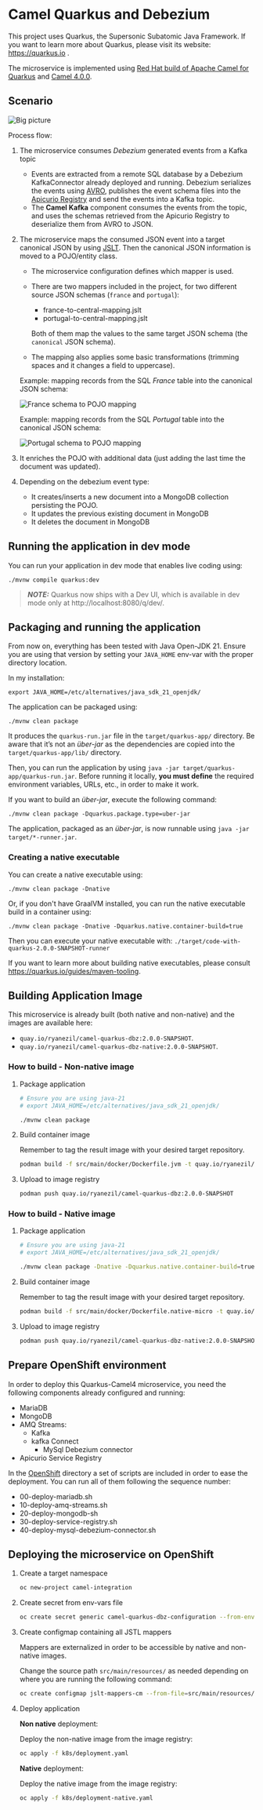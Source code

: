 # Camel Quarkus and Debezium

This project uses Quarkus, the Supersonic Subatomic Java Framework. If you want to learn more about Quarkus, please visit its website: https://quarkus.io .

The microservice is implemented using [Red Hat build of Apache Camel for Quarkus](https://access.redhat.com/documentation/en-us/red_hat_build_of_apache_camel/4.0/html-single/release_notes_for_red_hat_build_of_apache_camel_for_quarkus/index) and [Camel 4.0.0](https://camel.apache.org/releases/release-4.0.0).

## Scenario

![Big picture](pictures/diagram.png)


Process flow:

1. The microservice consumes _Debezium_ generated events from a Kafka topic
   + Events are extracted from a remote SQL database by a Debezium KafkaConnector already deployed and running. Debezium serializes the events using [AVRO](https://avro.apache.org/), publishes the event schema files into the [Apicurio Registry](https://www.apicur.io/registry/) and send the events into a Kafka topic.
   + The **Camel Kafka** component consumes the events from the topic, and uses the schemas retrieved from the Apicurio Registry to deserialize them from AVRO to JSON.

2. The microservice maps the consumed JSON event into a target canonical JSON by using [JSLT](https://github.com/schibsted/jslt). Then the canonical JSON information is moved to a POJO/entity class.
   + The microservice configuration defines which mapper is used.
   + There are two mappers included in the project, for two different source JSON schemas (`france` and `portugal`):
     + france-to-central-mapping.jslt
     + portugal-to-central-mapping.jslt
   
     Both of them map the values to the same target JSON schema (the `canonical` JSON schema).
   
   + The mapping also applies some basic transformations (trimming spaces and it changes a field to uppercase).

    Example: mapping records from the SQL _France_ table into the canonical JSON schema:

    ![France schema to POJO mapping](pictures/france-mapping.png)

    Example: mapping records from the SQL _Portugal_ table into the canonical JSON schema:

    ![Portugal schema to POJO mapping](pictures/portugal-mapping.png)


3. It enriches the POJO with additional data (just adding the last time the document was updated).

4. Depending on the debezium event type:
   
   + It creates/inserts a new document into a MongoDB collection persisting the POJO.
   + It updates the previous existing document in MongoDB
   + It deletes the document in MongoDB



## Running the application in dev mode

You can run your application in dev mode that enables live coding using:
```shell script
./mvnw compile quarkus:dev
```

> **_NOTE:_**  Quarkus now ships with a Dev UI, which is available in dev mode only at http://localhost:8080/q/dev/.

## Packaging and running the application

From now on, everything has been tested with Java Open-JDK 21. Ensure you are using that version by setting your `JAVA_HOME` env-var with the proper directory location.

In my installation:

```shell script
export JAVA_HOME=/etc/alternatives/java_sdk_21_openjdk/
```

The application can be packaged using:
```shell script
./mvnw clean package
```
It produces the `quarkus-run.jar` file in the `target/quarkus-app/` directory.
Be aware that it’s not an _über-jar_ as the dependencies are copied into the `target/quarkus-app/lib/` directory.

Then, you can run the application by using `java -jar target/quarkus-app/quarkus-run.jar`. Before running it locally, **you must define** the required environment variables, URLs, etc., in order to make it work.

If you want to build an _über-jar_, execute the following command:
```shell script
./mvnw clean package -Dquarkus.package.type=uber-jar
```

The application, packaged as an _über-jar_, is now runnable using `java -jar target/*-runner.jar`.

### Creating a native executable

You can create a native executable using: 
```shell script
./mvnw clean package -Dnative
```

Or, if you don't have GraalVM installed, you can run the native executable build in a container using: 
```shell script
./mvnw clean package -Dnative -Dquarkus.native.container-build=true
```

Then you can execute your native executable with: `./target/code-with-quarkus-2.0.0-SNAPSHOT-runner`

If you want to learn more about building native executables, please consult https://quarkus.io/guides/maven-tooling.


## Building Application Image

This microservice is already built (both native and non-native) and the images are available here:

* ```quay.io/ryanezil/camel-quarkus-dbz:2.0.0-SNAPSHOT```.
* ```quay.io/ryanezil/camel-quarkus-dbz-native:2.0.0-SNAPSHOT```.

### How to build - Non-native image

1. Package application

   ```bash
   # Ensure you are using java-21
   # export JAVA_HOME=/etc/alternatives/java_sdk_21_openjdk/

   ./mvnw clean package
   ```

2. Build container image

   Remember to tag the result image with your desired target repository.

   ```bash
   podman build -f src/main/docker/Dockerfile.jvm -t quay.io/ryanezil/camel-quarkus-dbz:2.0.0-SNAPSHOT .
   ```

3. Upload to image registry

   ```bash
   podman push quay.io/ryanezil/camel-quarkus-dbz:2.0.0-SNAPSHOT
   ```


### How to build - Native image


1. Package application

   ```bash
   # Ensure you are using java-21
   # export JAVA_HOME=/etc/alternatives/java_sdk_21_openjdk/

   ./mvnw clean package -Dnative -Dquarkus.native.container-build=true
   ```

2. Build container image

   Remember to tag the result image with your desired target repository.

   ```bash
   podman build -f src/main/docker/Dockerfile.native-micro -t quay.io/ryanezil/camel-quarkus-dbz-native:2.0.0-SNAPSHOT .
   ```

3. Upload to image registry

   ```bash
   podman push quay.io/ryanezil/camel-quarkus-dbz-native:2.0.0-SNAPSHOT
   ```

## Prepare OpenShift environment

In order to deploy this Quarkus-Camel4 microservice, you need the following components already configured and running:

* MariaDB
* MongoDB
* AMQ Streams:
  * Kafka
  * kafka Connect
    * MySql Debezium connector
* Apicurio Service Registry

In the [OpenShift](./openshift) directory a set of scripts are included in order to ease the deployment. You can run all of them following the sequence number:

* 00-deploy-mariadb.sh
* 10-deploy-amq-streams.sh
* 20-deploy-mongodb-sh
* 30-deploy-service-registry.sh
* 40-deploy-mysql-debezium-connector.sh


## Deploying the microservice on OpenShift

1. Create a target namespace

   ```bash
   oc new-project camel-integration
   ```

2. Create secret from env-vars file

   ```bash
   oc create secret generic camel-quarkus-dbz-configuration --from-env-file=k8s/configuration.env
   ```

3. Create configmap containing all JSTL mappers

   Mappers are externalized in order to be accessible by native and non-native images.

   Change the source path `src/main/resources/` as needed depending on where you are running the following command:

   ```bash
   oc create configmap jslt-mappers-cm --from-file=src/main/resources/jslt-mappers/
   ```

4. Deploy application

   **Non native** deployment:

   Deploy the non-native image from the image registry:

   ```bash
   oc apply -f k8s/deployment.yaml
   ```

   **Native** deployment:

   Deploy the native image from the image registry:

   ```bash
   oc apply -f k8s/deployment-native.yaml
   ```
